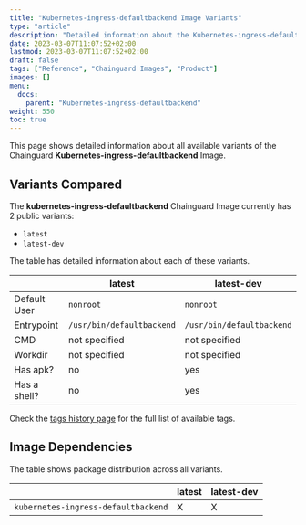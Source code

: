```yaml
---
title: "Kubernetes-ingress-defaultbackend Image Variants"
type: "article"
description: "Detailed information about the Kubernetes-ingress-defaultbackend Chainguard Image variants"
date: 2023-03-07T11:07:52+02:00
lastmod: 2023-03-07T11:07:52+02:00
draft: false
tags: ["Reference", "Chainguard Images", "Product"]
images: []
menu:
  docs:
    parent: "Kubernetes-ingress-defaultbackend"
weight: 550
toc: true
---
```


This page shows detailed information about all available variants of the Chainguard **Kubernetes-ingress-defaultbackend** Image.

## Variants Compared
The **kubernetes-ingress-defaultbackend** Chainguard Image currently has 2 public variants: 

- `latest`
- `latest-dev`

The table has detailed information about each of these variants.

|              | latest                    | latest-dev                |
|--------------|---------------------------|---------------------------|
| Default User | `nonroot`                 | `nonroot`                 |
| Entrypoint   | `/usr/bin/defaultbackend` | `/usr/bin/defaultbackend` |
| CMD          | not specified             | not specified             |
| Workdir      | not specified             | not specified             |
| Has apk?     | no                        | yes                       |
| Has a shell? | no                        | yes                       |

Check the [tags history page](/chainguard/chainguard-images/reference/kubernetes-ingress-defaultbackend/tags_history/) for the full list of available tags.
## Image Dependencies
The table shows package distribution across all variants.

|                                     | latest | latest-dev |
|-------------------------------------|--------|------------|
| `kubernetes-ingress-defaultbackend` | X      | X          |

